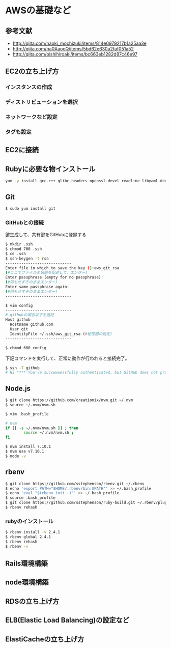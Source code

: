 # AWSの基礎など
## 参考文献
- http://qiita.com/naoki_mochizuki/items/814e0979217b1a25aa3e
- http://qiita.com/na0AaooQ/items/5bd62e630a2faf051a52
- http://qiita.com/oishihiroaki/items/bc663eb1282d87c46e97

## EC2の立ち上げ方
### インスタンスの作成
### ディストリビューションを選択
### ネットワークなど設定
### タグも設定

## EC2に接続

## Rubyに必要な物インストール
```bash
yum -y install gcc-c++ glibc-headers openssl-devel readline libyaml-devel readline-devel zlib zlib-devel libffi-devel libxml2 libxslt libxml2-devel libxslt-devel sqlite-devel
```

## Git
```bash
$ sudo yum install git
```

### GitHubとの接続
鍵生成して、共有鍵をGitHubに登録する
```bash
$ mkdir .ssh
$ chmod 700 .ssh
$ cd .ssh
$ ssh-keygen -t rsa
-----------------------------
Enter file in which to save the key ():aws_git_rsa 
(#ここでファイルの名前を記述して、エンター)
Enter passphrase (empty for no passphrase): 
(#何もせずそのままエンター)
Enter same passphrase again: 
(#何もせずそのままエンター)
-----------------------------

$ vim config
-----------------------------
# githubの場合以下を追記
Host github
  Hostname github.com
  User git
  IdentityFile ~/.ssh/aws_git_rsa (#秘密鍵の設定)
-----------------------------

$ chmod 600 config
```

下記コマンドを実行して、正常に動作が行われると接続完了。  
```bash
$ ssh -T github
# Hi **** You've succwwwessfully authenticated, but GitHub does not provide shell access.
```

## Node.js
```bash
$ git clone https://github.com/creationix/nvm.git ~/.nvm
$ source ~/.nvm/nvm.sh
```

```bash
$ vim .bash_profile
```

```bash
# nvm
if [[ -s ~/.nvm/nvm.sh ]] ; then
        source ~/.nvm/nvm.sh ;
fi
```

```bash
$ nvm install 7.10.1
$ nvm use v7.10.1
$ node -v
```


## rbenv
```bash
$ git clone https://github.com/sstephenson/rbenv.git ~/.rbenv
$ echo 'export PATH="$HOME/.rbenv/bin:$PATH"' >> ~/.bash_profile
$ echo 'eval "$(rbenv init -)"' >> ~/.bash_profile
$ source .bash_profile
$ git clone https://github.com/sstephenson/ruby-build.git ~/.rbenv/plugins/ruby-build
$ rbenv rehash
```

### rubyのインストール
```bash
$ rbenv install -v 2.4.1
$ rbenv global 2.4.1
$ rbenv rehash
$ rbenv -v
```

## Rails環境構築
## node環境構築

## RDSの立ち上げ方
## ELB(Elastic Load Balancing)の設定など
## ElastiCacheの立ち上げ方
